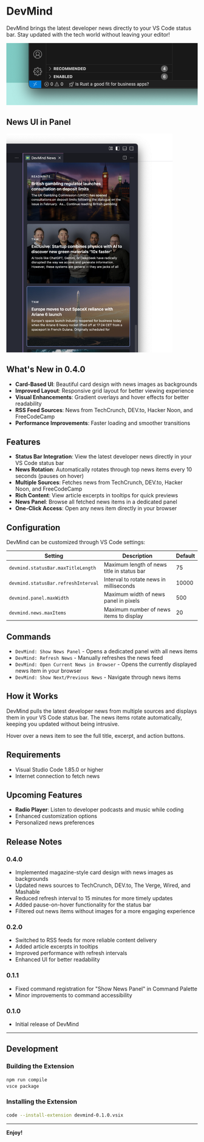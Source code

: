 # DevMind

DevMind brings the latest developer news directly to your VS Code status bar. Stay updated with the tech world without leaving your editor!

![DevMind Demo](images/demo.png)

## News UI in Panel

<img src="images/demo2.png" alt="DevMind Card UI" style="max-height: 575px;" />

## What's New in 0.4.0

- **Card-Based UI**: Beautiful card design with news images as backgrounds
- **Improved Layout**: Responsive grid layout for better viewing experience
- **Visual Enhancements**: Gradient overlays and hover effects for better readability
- **RSS Feed Sources**: News from TechCrunch, DEV.to, Hacker Noon, and FreeCodeCamp
- **Performance Improvements**: Faster loading and smoother transitions

## Features

- **Status Bar Integration**: View the latest developer news directly in your VS Code status bar
- **News Rotation**: Automatically rotates through top news items every 10 seconds (pauses on hover)
- **Multiple Sources**: Fetches news from TechCrunch, DEV.to, Hacker Noon, and FreeCodeCamp
- **Rich Content**: View article excerpts in tooltips for quick previews
- **News Panel**: Browse all fetched news items in a dedicated panel
- **One-Click Access**: Open any news item directly in your browser

## Configuration

DevMind can be customized through VS Code settings:

| Setting | Description | Default |
|---------|-------------|---------|
| `devmind.statusBar.maxTitleLength` | Maximum length of news title in status bar | 75 |
| `devmind.statusBar.refreshInterval` | Interval to rotate news in milliseconds | 10000 |
| `devmind.panel.maxWidth` | Maximum width of news panel in pixels | 500 |
| `devmind.news.maxItems` | Maximum number of news items to display | 20 |

## Commands

- `DevMind: Show News Panel` - Opens a dedicated panel with all news items
- `DevMind: Refresh News` - Manually refreshes the news feed
- `DevMind: Open Current News in Browser` - Opens the currently displayed news item in your browser
- `DevMind: Show Next/Previous News` - Navigate through news items

## How it Works

DevMind pulls the latest developer news from multiple sources and displays them in your VS Code status bar. The news items rotate automatically, keeping you updated without being intrusive.

Hover over a news item to see the full title, excerpt, and action buttons.

## Requirements

- Visual Studio Code 1.85.0 or higher
- Internet connection to fetch news

## Upcoming Features

- **Radio Player**: Listen to developer podcasts and music while coding
- Enhanced customization options
- Personalized news preferences

## Release Notes

### 0.4.0

- Implemented magazine-style card design with news images as backgrounds
- Updated news sources to TechCrunch, DEV.to, The Verge, Wired, and Mashable
- Reduced refresh interval to 15 minutes for more timely updates
- Added pause-on-hover functionality for the status bar
- Filtered out news items without images for a more engaging experience

### 0.2.0

- Switched to RSS feeds for more reliable content delivery
- Added article excerpts in tooltips
- Improved performance with refresh intervals
- Enhanced UI for better readability

### 0.1.1

- Fixed command registration for "Show News Panel" in Command Palette
- Minor improvements to command accessibility

### 0.1.0

- Initial release of DevMind

---

## Development

### Building the Extension

```bash
npm run compile
vsce package
```

### Installing the Extension

```bash
code --install-extension devmind-0.1.0.vsix
```

---

**Enjoy!**
